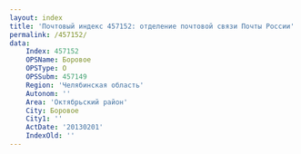 ```yaml
---
layout: index
title: 'Почтовый индекс 457152: отделение почтовой связи Почты России'
permalink: /457152/
data:
    Index: 457152
    OPSName: Боровое
    OPSType: О
    OPSSubm: 457149
    Region: 'Челябинская область'
    Autonom: ''
    Area: 'Октябрьский район'
    City: Боровое
    City1: ''
    ActDate: '20130201'
    IndexOld: ''
---
```

